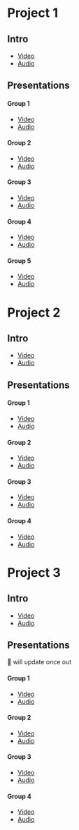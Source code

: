 

# Project 1

## Intro
- [Video](https://zoom.us/rec/play/hIPPe_pbHzcso0o0aW_CsoPF--OQL83CcZDdRLA9YI4hlR6LumhPA1-suE8i1QxYSUM-Pfzs7Sf3M__Z.ZI8w8k1e-EtKXBVc)
- [Audio](https://zoom.us/rec/play/8r53m8fjmBpQHVwhRm-e8yDaBNL2jTS5DuCZ9LEbPjbgrXxDSMUjaBWBI_XGXdyUnsT59LIsbM0yqqA2.QfiHu0h6awVQlQz0)

## Presentations

#### Group 1
- [Video](https://zoom.us/rec/play/ZGxPZn1g5Jxj1DymP6HtudwfNk6nnbtoXLe4A8fRAy6Lk_q9mds-pyv_zR7gbhh2yivNEB9sYPpXERaC.HYV9k18lGNHQIIlw)
- [Audio](https://zoom.us/rec/play/lj-DADSuF5ng6EA5XxYX6AbWB1gUiuRrX-Y8ChUt8l50SE8aGH2oI8hgficK8rJa7yrPQF7-tk3qwzH3.OJ_qnCQCMh5449sn)

#### Group 2
- [Video](https://zoom.us/rec/play/taZtaZ3PFWz54qtr_AW-5-4HgH13ykecaWyNHzxF_syUpvxzkMpsQ-m41NiZ-3PuiHML7I9CTFC6MGFt.3ApBmp4EtNCw_LLN)
- [Audio](https://zoom.us/rec/play/pdb3xJtXgqjuHkfRe9C3oAUIRhF8vOTEcUKyziYaQqQiL_yWXtXl6T3Pn1NyRtMDsXZV8nA5en0biN0U.vZ70vZc3VO-x7jnt)

#### Group 3
- [Video](https://zoom.us/rec/play/VEApZRY4HPbjZofPNNBiid4dSFeEEMK4421T1fkKbdPESTqzltYT9OOnuf1h5TvBNurZKvfbTdfI3lr9.ke69UE8eI8L0vdUe)
- [Audio](https://zoom.us/rec/play/p30RE2XRYbfx-CSQ2xn5FIP70VhQYnYsbNF82sLpbFwH24nuxpmiO7Vx2TEYa2elaqrF93GdRHvcRCXh.tofg6JT_LMxWKeag)

#### Group 4
- [Video](https://zoom.us/rec/play/iWrtKYQK4jW9ZDyimlS9ohDKRolijVAUt17YQ-LUjSaqN58XIOSDtyMYW7vqwUTTkF6ia54d-p0iwE_y.vHV4Uj62OXBIja0F)
- [Audio](https://zoom.us/rec/play/K0hQ1fizxCGQs2g3dyUXzqfzcz6vCwDH1kApcEz22cKgWURiDZ_O01c8r9vdMgtxcl97W3R3ehYklWjG.H-LQmuMYD4NhxTXe)

#### Group 5
- [Video](https://zoom.us/rec/play/eD0XmFSMcWj0uos337sLgfMDjcWaJzvs2K6Q58GSU9aq2R4j_R6tuxBiyNRawOxvG7NrKuYzC6oXsSkf.jGHmujNlkOWZybHJ)
- [Audio](https://zoom.us/rec/play/hwUiwqpHRTCx0m-SLar9_YuhW0vTBtXKiVL2kl4WFw6Do6Tnd554kiiCLqMo7KVj80_1jvnqMgu21_te.0JMiOyH_Cs3rU2VQ)

# Project 2

## Intro
- [Video](https://zoom.us/rec/play/N_yFa6Ndg4bl6T9js6oirfehZyE8boNuhUi9pblWDCyVko6r2mjm_-AQkw1g8VIwQKl2dEQSgHau-mfz.bRQBka34VA70kzL3)
- [Audio](https://zoom.us/rec/play/LA9Pry2mhXLePGgtUQ5AFpVeYB5ce-EiC0fVJodYe2M1kS_L9lBr_DNXgkGhuKZq3o-_oEvhyMOWGiTz.UhbsLUufAnFia1He)

## Presentations

#### Group 1
- [Video](https://zoom.us/rec/play/d4J3zXeV3h-NZbQP49y_wvl5uj24sqX8UTasAdt1QD866YfSf73Rne22DS-d7bEtHVBbOsWHfeLpMzYG.XQN26rF-x4na_nJ0)
- [Audio](https://zoom.us/rec/play/Y9F-ZsLer8jgdYvGf_s9szLE6G5l-xU4shd2bLQmGrEAv57agKIqEvI3IVthebMTyyKsvj2MBDcNX1qy.PcuoBJ1rGfbKP_Wa)

#### Group 2
- [Video](https://zoom.us/rec/play/91WDpDCIPq6cgAypuk68co10voNkryWmENv_F1Epo90GwCebJvxFUaIUPh9UNM7uq_d1rwWKFi246vLp.6OXBGcDukxRlcFLW)
- [Audio](https://zoom.us/rec/play/tP-ZAEJC-3ViA04OWHqlmLd0nAYXGGYBvaAcIcxHRBdaVyEZJJS1T_eB2EehkRfSKCjPGDV8jsqRyQvh.GsvNmDv7Q1ZCvTHY)

#### Group 3
- [Video](https://zoom.us/rec/play/YW94fwbIp60ZViF78fV1cLtIbRF_x1KeThJ06I-2QZ16ch-8XTaZCMZguMcEAyaPhHf2r-4ppOC6YVAQ.2y3ZnccqD8p4_aau)
- [Audio](https://zoom.us/rec/play/OthlnyGu89XB0uZKkGUHW4ScVeVEI7p4YKQkDqrQ-QJFSCFz-mtwFWwSMO4IifS_9g9mTt-wADIqwlq_.rM2Igub0IHZwX47s)

#### Group 4
- [Video](https://zoom.us/rec/play/L2EoFJCu_OGW3F3EyQ3NMxErpIPLcJmb0QJzmHAIijExsLuCNqsPLgHxl95fJdFWq47aGWgcFD1rx7_z.BxEyXdYs9kiTi4uk)
- [Audio](https://zoom.us/rec/play/QuiwYmb9amRjJwgiW0iLbk6RHRrR6J_PQxdZYm3fPJ0CLbEQOpMVcQdPo2jNI8XkM_EVnAqY8rjiOzVZ.UwB_5yULvA4crWQc)

# Project 3

## Intro
- [Video](https://zoom.us/rec/play/_LhfkUY2Cog6B7b9hFRoFEZ2tJ6xqpuAmjbQouPvmbbC96W34kuG3mxYu7WgAgzVydKfxlfqi8Ktx4tj.53OfnsKzXQlbX891)
- [Audio](https://zoom.us/rec/play/58QyZqx1eA-iYEKg5yH1HFPFzcLEk1XLByXbjnrEJi7wZGFCHmKTU8ljMBlM6EvJcPN6reuoDol_6RcC.-jUSilLqG2llpYhk)

## Presentations
 📌 will update once out
#### Group 1
- [Video](h)
- [Audio]()

#### Group 2
- [Video]()
- [Audio]()

#### Group 3
- [Video]()
- [Audio]()

#### Group 4
- [Video]()
- [Audio]()
